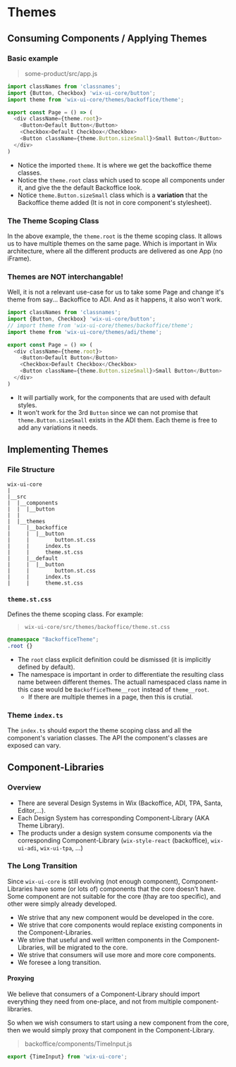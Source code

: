 # Themes

## Consuming Components / Applying Themes

### Basic example

> some-product/src/app.js

```js
import classNames from 'classnames';
import {Button, Checkbox} 'wix-ui-core/button';
import theme from 'wix-ui-core/themes/backoffice/theme';

export const Page = () => (
  <div className={theme.root}>
    <Button>Default Button</Button>
    <Checkbox>Default Checkbox</Checkbox>
    <Button className={theme.Button.sizeSmall}>Small Button</Button>
  </div>
)
```

- Notice the imported `theme`. It is where we get the backoffice theme classes.
- Notice the `theme.root` class which used to scope all components under it, and give the the default Backoffice look.
- Notice `theme.Button.sizeSmall` class which is a **variation** that the Backoffice theme added (It is not in core component's stylesheet).

### The Theme Scoping Class

In the above example, the `theme.root` is the theme scoping class.
It allows us to have multiple themes on the same page. Which is important in Wix architecture, where all the different products are delivered as one App (no iFrame).

### Themes are NOT interchangable!

Well, it is not a relevant use-case for us to take some Page and change it's theme from say... Backoffice to ADI. And as it happens, it also won't work.

```js
import classNames from 'classnames';
import {Button, Checkbox} 'wix-ui-core/button';
// import theme from 'wix-ui-core/themes/backoffice/theme';
import theme from 'wix-ui-core/themes/adi/theme';

export const Page = () => (
  <div className={theme.root}>
    <Button>Default Button</Button>
    <Checkbox>Default Checkbox</Checkbox>
    <Button className={theme.Button.sizeSmall}>Small Button</Button>
  </div>
)
```

- It will partially work, for the components that are used with default styles.
- It won't work for the 3rd `Button` since we can not promise that `theme.Button.sizeSmall` exists in the ADI them. Each theme is free to add any variations it needs.

## Implementing Themes

### File Structure

```
wix-ui-core
|
|__src
|  |__components
|  |  |__button
|  |
|  |__themes
|     |__backoffice
|     |  |__button
|     |        button.st.css
|     |     index.ts
|     |     theme.st.css
|     |__default
|     |  |__button
|     |        button.st.css
|     |     index.ts
|     |     theme.st.css
```

### `theme.st.css`

Defines the theme scoping class.
For example:
> `wix-ui-core/src/themes/backoffice/theme.st.css`

```css
@namespace "BackofficeTheme";
.root {}
```

- The `root` class explicit definition could be dismissed (it is implicitly defined by default).
- The namespace is important in order to differentiate the resulting class name between different themes. The actuall namespaced class name in this case would be `BackofficeTheme__root` instead of `theme__root`.
  - If there are multiple themes in a page, then this is crutial.

### Theme `index.ts`

The `index.ts` should export the theme scoping class and all the component's variation classes.
The API the component's classes are exposed can vary.

## Component-Libraries

### Overview

- There are several Design Systems in Wix (Backoffice, ADI, TPA, Santa, Editor,...).
- Each Design System has corresponding Component-Library (AKA Theme Library).
- The products under a design system consume components via the corresponding Component-Library (`wix-style-react` (backoffice), `wix-ui-adi`, `wix-ui-tpa`, ...)

### The Long Transition

Since `wix-ui-core` is still evolving (not enough component), Component-Libraries have some (or lots of) components that the core doesn't have. Some component are not suitable for the core (thay are too specific), and other were simply already developed.

- We strive that any new component would be developed in the core.
- We strive that core components would replace existing components in the Component-Libraries.
- We strive that useful and well written components in the Component-Libraries, will be migrated to the core.
- We strive that consumers will use more and more core components.
- We foresee a long transition.

#### Proxying

We believe that consumers of a Component-Library should import everything they need from one-place, and not from multiple component-libraries.

So when we wish consumers to start using a new component from the core, then we would simply proxy that component in the Component-Library.

> backoffice/components/TimeInput.js

```js
export {TimeInput} from 'wix-ui-core';
```
